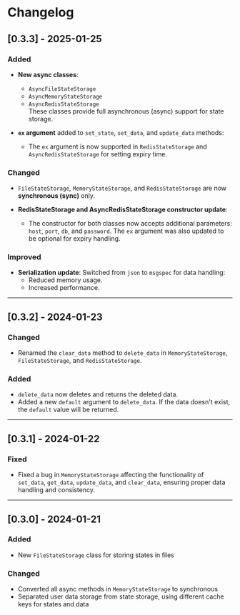 # Changelog

## [0.3.3] - 2025-01-25

### Added
- **New async classes**:
  - `AsyncFileStateStorage`
  - `AsyncMemoryStateStorage`
  - `AsyncRedisStateStorage`  
  These classes provide full asynchronous (async) support for state storage.

- **`ex` argument** added to `set_state`, `set_data`, and `update_data` methods:
  - The `ex` argument is now supported in `RedisStateStorage` and `AsyncRedisStateStorage` for setting expiry time.

### Changed
- `FileStateStorage`, `MemoryStateStorage`, and `RedisStateStorage` are now **synchronous (sync)** only.
  
- **RedisStateStorage and AsyncRedisStateStorage constructor update**:
  - The constructor for both classes now accepts additional parameters: `host`, `port`, `db`, and `password`. The `ex` argument was also updated to be optional for expiry handling.

### Improved
- **Serialization update**: Switched from `json` to `msgspec` for data handling:
  - Reduced memory usage.
  - Increased performance.

---

## [0.3.2] - 2024-01-23

### Changed
- Renamed the `clear_data` method to `delete_data` in `MemoryStateStorage`, `FileStateStorage`, and `RedisStateStorage`.

### Added
- `delete_data` now deletes and returns the deleted data.
- Added a new `default` argument to `delete_data`. If the data doesn't exist, the `default` value will be returned.

---

## [0.3.1] - 2024-01-22

### Fixed
- Fixed a bug in `MemoryStateStorage` affecting the functionality of `set_data`, `get_data`, `update_data`, and `clear_data`, ensuring proper data handling and consistency.

---

## [0.3.0] - 2024-01-21

### Added
- New `FileStateStorage` class for storing states in files

### Changed
- Converted all async methods in `MemoryStateStorage` to synchronous
- Separated user data storage from state storage, using different cache keys for states and data
